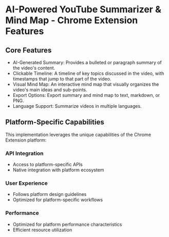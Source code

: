 # AI-Powered YouTube Summarizer & Mind Map - Chrome Extension Features

## Core Features
- AI-Generated Summary: Provides a bulleted or paragraph summary of the video's content.
- Clickable Timeline: A timeline of key topics discussed in the video, with timestamps that jump to that part of the video.
- Visual Mind Map: An interactive mind map that visually organizes the video's main ideas and sub-points.
- Export Options: Export summary and mind map to text, markdown, or PNG.
- Language Support: Summarize videos in multiple languages.

## Platform-Specific Capabilities
This implementation leverages the unique capabilities of the Chrome Extension platform:

### API Integration
- Access to platform-specific APIs
- Native integration with platform ecosystem

### User Experience
- Follows platform design guidelines
- Optimized for platform-specific workflows

### Performance
- Optimized for platform performance characteristics
- Efficient resource utilization
